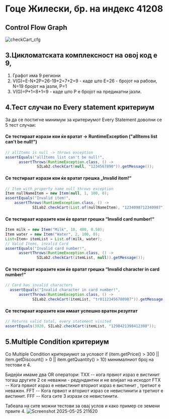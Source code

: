 # Гоце Жилески, бр. на индекс 41208

## Control Flow Graph
![checkCart_cfg](https://github.com/user-attachments/assets/1aa366d3-5936-4984-a171-cb6223ebc273)


## 3.Цикломатската комплексност на овој код е 9,  
  1. Графот има 9 региони
  2. V(G)=E-N+2P=26-19+2=7+2=9  - каде што E=26 - бројот на рабови, N=19 бројот на јазли, P=1
  3. V(G)=P+1=8+1=9 - каде што P е бројот на предикатни јазли.

## 4.Тест случаи по Every statement критериум
 За да се постигне минимум за критериумот Every Statement доволни се 5 тест случаи:
 
 #### Се тестираат изрази кои ќе вратат -> RuntimeException ("allItems list can't be null!")
  ```java
// allItems is null -> throws exception
assertEquals("allItems list can't be null!",
        assertThrows(RuntimeException.class, () ->
                SILab2.checkCart(null, "1234567890")).getMessage());
```
 #### Се тестираат изрази кои ќе вратат грешка „Invalid item!“
  ```java
// Item with property name null throws exception
Item nullNameItem = new Item(null, 1, 100, 0);
assertEquals("Invalid item!",
      assertThrows(RuntimeException.class, () ->
              SILab2.checkCart(List.of(nullNameItem), "1234098712340987")).getMessage());
```
#### Се тестираат изразите кои ќе вратат грешка “Invalid card number!“ 
```java
Item milk = new Item("Milk", 10, 400, 0.50);
Item water = new Item("Water", 2, 100, 0);
List<Item> itemList = List.of(milk, water);
// Valid Items, invalid Card
assertEquals("Invalid card number!",
      assertThrows(RuntimeException.class, () ->
              SILab2.checkCart(itemList, null)).getMessage());
```

#### Се тестираат изразите кои ќе вратат грешка “Invalid character in card number!“ 
```java
// Card has invalid characters
  assertEquals("Invalid character in card number!",
      assertThrows(RuntimeException.class, () ->
            SILab2.checkCart(itemList, "tr01123456780987")).getMessage());
```
#### Се тестираат изразите кои имаат успешно вратен резултат
```java
// Returns valid total, every statement visited
assertEquals(3920, SILab2.checkCart(itemList, "1298421398412398"));
```


## 5.Multiple Condition критериум
Со Multiple Condition критериумот за условот if (item.getPrice() > 300 || item.getDiscount() > 0 || item.getQuantity() > 10) минималниот број на тестови е 4.

Бидејќи имаме два OR оператори:
TXX -- кога првиот израз е вистинит тогаш другите 2 се неважни - редундантни и не влијаат на исходот
FTX -- Кога првиот израз е невистинит вториот израз е вистинит , третиот е неважен.
FFT -- Кога првиот и вториот израз се невистинити а третиот е вистинит.
FFF -- Кога сите 3 изрази се невистинити.

Табеала на сите можни тестови за овај услов и како пример се земени првите 4.
![Screenshot 2025-05-25 211620](https://github.com/user-attachments/assets/1ff7bb50-cc1f-4f82-9980-58b0a9d5869e)


